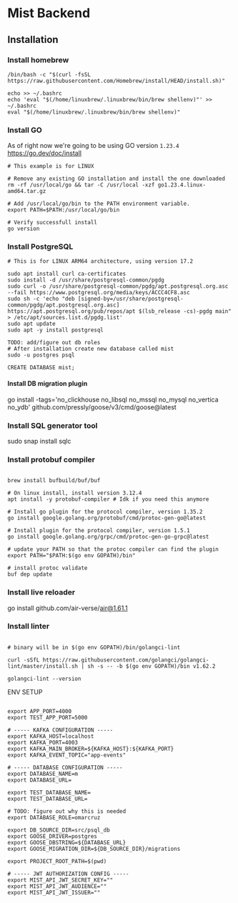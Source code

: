 # Mist Backend

## Installation

### Install homebrew

```
/bin/bash -c "$(curl -fsSL https://raw.githubusercontent.com/Homebrew/install/HEAD/install.sh)"

echo >> ~/.bashrc
echo 'eval "$(/home/linuxbrew/.linuxbrew/bin/brew shellenv)"' >> ~/.bashrc
eval "$(/home/linuxbrew/.linuxbrew/bin/brew shellenv)"
```

### Install GO

As of right now we're going to be using GO version `1.23.4`
https://go.dev/doc/install

```
# This example is for LINUX

# Remove any existing GO installation and install the one downloaded
rm -rf /usr/local/go && tar -C /usr/local -xzf go1.23.4.linux-amd64.tar.gz

# Add /usr/local/go/bin to the PATH environment variable.
export PATH=$PATH:/usr/local/go/bin

# Verify successfull install
go version
```

### Install PostgreSQL

```
# This is for LINUX ARM64 architecture, using version 17.2

sudo apt install curl ca-certificates
sudo install -d /usr/share/postgresql-common/pgdg
sudo curl -o /usr/share/postgresql-common/pgdg/apt.postgresql.org.asc --fail https://www.postgresql.org/media/keys/ACCC4CF8.asc
sudo sh -c 'echo "deb [signed-by=/usr/share/postgresql-common/pgdg/apt.postgresql.org.asc] https://apt.postgresql.org/pub/repos/apt $(lsb_release -cs)-pgdg main" > /etc/apt/sources.list.d/pgdg.list'
sudo apt update
sudo apt -y install postgresql

TODO: add/figure out db roles
# After installation create new database called mist
sudo -u postgres psql

CREATE DATABASE mist;
```

#### Install DB migration plugin

go install -tags='no_clickhouse no_libsql no_mssql no_mysql no_vertica no_ydb' github.com/pressly/goose/v3/cmd/goose@latest

### Install SQL generator tool

sudo snap install sqlc

### Install protobuf compiler

```

brew install bufbuild/buf/buf

# On linux install, install version 3.12.4
apt install -y protobuf-compiler # Idk if you need this anymore

# Install go plugin for the protocol compiler, version 1.35.2
go install google.golang.org/protobuf/cmd/protoc-gen-go@latest

# Install plugin for the protocol compiler, version 1.5.1
go install google.golang.org/grpc/cmd/protoc-gen-go-grpc@latest

# update your PATH so that the protoc compiler can find the plugin
export PATH="$PATH:$(go env GOPATH)/bin"

# install protoc validate
buf dep update
```

### Install live reloader

go install github.com/air-verse/air@1.61.1

### Install linter

```

# binary will be in $(go env GOPATH)/bin/golangci-lint

curl -sSfL https://raw.githubusercontent.com/golangci/golangci-lint/master/install.sh | sh -s -- -b $(go env GOPATH)/bin v1.62.2

golangci-lint --version
```


ENV SETUP 

```

export APP_PORT=4000
export TEST_APP_PORT=5000

# ----- KAFKA CONFIGURATION -----
export KAFKA_HOST=localhost
export KAFKA_PORT=4003
export KAFKA_MAIN_BROKER=${KAFKA_HOST}:${KAFKA_PORT}
export KAFKA_EVENT_TOPIC="app-events"

# ----- DATABASE CONFIGURATION -----
export DATABASE_NAME=m
export DATABASE_URL=

export TEST_DATABASE_NAME=
export TEST_DATABASE_URL=

# TODO: figure out why this is needed
export DATABASE_ROLE=omarcruz

export DB_SOURCE_DIR=src/psql_db
export GOOSE_DRIVER=postgres
export GOOSE_DBSTRING=${DATABASE_URL}
export GOOSE_MIGRATION_DIR=${DB_SOURCE_DIR}/migrations

export PROJECT_ROOT_PATH=$(pwd)

# ----- JWT AUTHORIZATION CONFIG -----
export MIST_API_JWT_SECRET_KEY=""
export MIST_API_JWT_AUDIENCE=""
export MIST_API_JWT_ISSUER=""

```